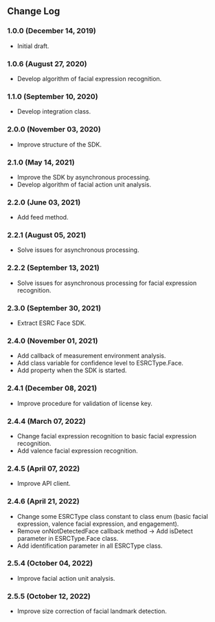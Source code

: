 ## Change Log

### 1.0.0 (December 14, 2019)
- Initial draft.

### 1.0.6 (August 27, 2020)
- Develop algorithm of facial expression recognition.

### 1.1.0 (September 10, 2020)
- Develop integration class.

### 2.0.0 (November 03, 2020)
- Improve structure of the SDK.

### 2.1.0 (May 14, 2021)
- Improve the SDK by asynchronous processing.
- Develop algorithm of facial action unit analysis.

### 2.2.0 (June 03, 2021)
- Add feed method.

### 2.2.1 (August 05, 2021)
- Solve issues for asynchronous processing.

### 2.2.2 (September 13, 2021)
 - Solve issues for asynchronous processing for facial expression recognition.
 
### 2.3.0 (September 30, 2021)
 - Extract ESRC Face SDK.

### 2.4.0 (November 01, 2021)
 - Add callback of measurement environment analysis.
 - Add class variable for confidence level to ESRCType.Face.
 - Add property when the SDK is started.

### 2.4.1 (December 08, 2021)
 - Improve procedure for validation of license key.

### 2.4.4 (March 07, 2022)
 - Change facial expression recognition to basic facial expression recognition.
 - Add valence facial expression recognition.

### 2.4.5 (April 07, 2022)
 - Improve API client.

### 2.4.6 (April 21, 2022)
 - Change some ESRCType class constant to class enum (basic facial expression, valence facial expression, and engagement).
 - Remove onNotDetectedFace callback method -> Add isDetect parameter in ESRCType.Face class.
 - Add identification parameter in all ESRCType class.

### 2.5.4 (October 04, 2022)
 - Improve facial action unit analysis.

### 2.5.5 (October 12, 2022)
 - Improve size correction of facial landmark detection.
